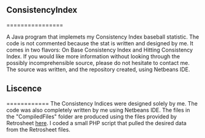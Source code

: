 ## ConsistencyIndex
================

A Java program that implemets my Consistency Index baseball statistic.  The code is not commented because the stat is written and designed by me.  It comes in two flavors: On Base Consistency Index and Hitting Consistency Index.  If you would like more information without looking through the possibly incomprehensible source, please do not hesitate to contact me.  The source was written, and the repository created, using Netbeans IDE.

## Liscence
============
The Consistency Indices were designed solely by me.  The code was also completely written by me using Netbeans IDE.  The files in the "CompiledFiles" folder are produced using the files provided by Retrosheet [here](http://www.retrosheet.org/game.htm).  I coded a small PHP script that pulled the desired data from the Retrosheet files.
